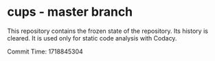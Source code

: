 # cups - master branch

This repository contains the frozen state of the repository.
Its history is cleared. It is used only for static code
analysis with Codacy.

Commit Time: 1718845304